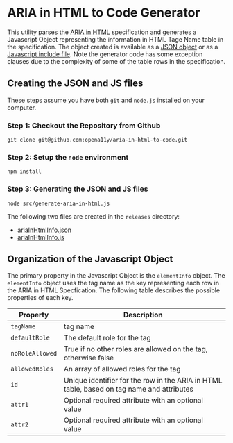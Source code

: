 # ARIA in HTML to Code Generator

This utility parses the [ARIA in HTML](https://www.w3.org/TR/html-aria/) specification and generates a Javascript Object representing the information in HTML Tage Name table in the specification.  The object created is available as a [JSON object](releases/ariaInHtmlInfo.json) or as a [Javascript include file](releases/ariaInHtmlInfo.js).  Note the generator code has some exception clauses due to the complexity of some of the table rows in the specification.

## Creating the JSON and JS files

These steps assume you have both `git` and `node.js` installed on your computer.

### Step 1: Checkout the Repository from Github

```git clone git@github.com:opena11y/aria-in-html-to-code.git```

### Step 2: Setup the `node` environment

```npm install```

### Step 3: Generating the JSON and JS files

```node src/generate-aria-in-html.js```

The following two files are created in the `releases` directory:

* [ariaInHtmlInfo.json](releases/ariaInHtmlInfo.json)
* [ariaInHtmlInfo.js](releases/ariaInHtmlInfo.js)

## Organization of the Javascript Object

The primary property in the Javascript Object is the `elementInfo` object.  The `elementInfo` object uses the tag name as the key representing each row in the ARIA in HTML Specfication.  The following table describes the possible properties of each key.

| Property        | Description  |
|-----------------|---|
| `tagName`       | tag name |
| `defaultRole`   | The default role for the tag  |
| `noRoleAllowed` | True if no other roles are allowed on the tag, otherwise false  |
| `allowedRoles`  | An array of allowed roles for the tag  |
| `id`            | Unique identifier for the row in the ARIA in HTML table, based on tag name and attributes  |
| `attr1`         | Optional required attribute with an optional value |
| `attr2`         | Optional required attribute with an optional value |



